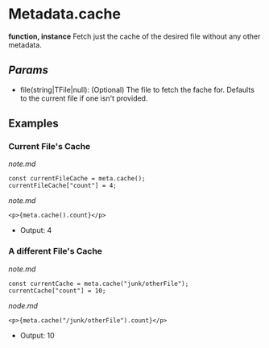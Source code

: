 # Metadata.cache
**function, instance**
Fetch just the cache of the desired file without any other metadata.
## *Params*
- file(string|TFile|null): (Optional) The file to fetch the fache for. Defaults to the current file if one isn't provided.
## Examples
### Current File's Cache
*note.md*
```dataviewjs
const currentFileCache = meta.cache();
currentFileCache["count"] = 4;
```
*note.md*
```jsx:
<p>{meta.cache().count}</p>
```
- Output: 4
### A different File's Cache
*note.md*
```dataviewjs
const currentCache = meta.cache("junk/otherFile");
currentCache["count"] = 10;
```
*node.md*
```jsx:
<p>{meta.cache("/junk/otherFile").count}</p>
```
- Output: 10